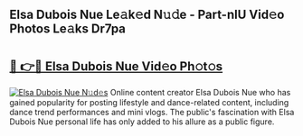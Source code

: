 ## Elsa Dubois Nue Le𝚊k𝚎d N𝚞𝚍e - Part-nlU Vid𝚎o Photos Le𝚊ks Dr7pa

# <h2><a href="http://fb1tij.evod.top/?m=Elsa+Dubois+Nue">🔗 👉🔴 Elsa Dubois Nue Vid𝚎o Ph𝚘t𝚘s</a></h2>

[![Elsa Dubois Nue N𝚞d𝚎s](https://i.imgur.com/8V9OHl7.gif)](http://fb1tij.evod.top/?m=Elsa+Dubois+Nue)
Online content creator Elsa Dubois Nue who has gained popularity for posting lifestyle and dance-related content, including dance trend performances and mini vlogs. The public's fascination with Elsa Dubois Nue personal life has only added to his allure as a public figure. 

